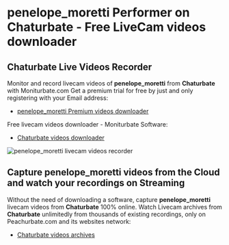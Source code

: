 # penelope_moretti Performer on Chaturbate - Free LiveCam videos downloader

## Chaturbate Live Videos Recorder

Monitor and record livecam videos of **penelope_moretti** from **Chaturbate** with Moniturbate.com
Get a premium trial for free by just and only registering with your Email address:
* [penelope_moretti Premium videos downloader](https://moniturbate.com/request-demo-licence-key.html)

Free livecam videos downloader - Moniturbate Software:
* [Chaturbate videos downloader](https://moniturbate.com/moniturbate-download-software.html)

![penelope_moretti livecam videos recorder](https://peachurnet.com/templates/moniturbate-software.png)


## Capture penelope_moretti videos from the Cloud and watch your recordings on Streaming

Without the need of downloading a software, capture **penelope_moretti** livecam videos from **Chaturbate** 100% online.
Watch Livecam archives from **Chaturbate** unlimitedly from thousands of existing recordings, only on Peachurbate.com and its websites network:
* [Chaturbate videos archives](https://peachurnet.com/)